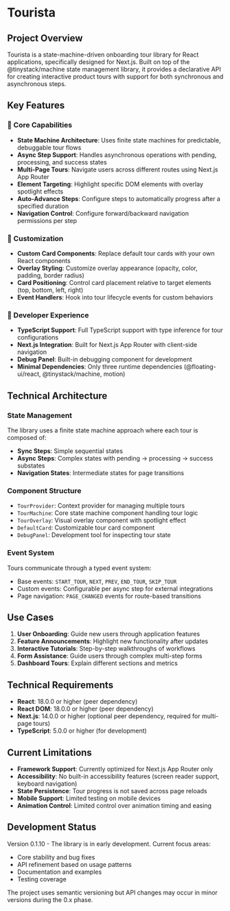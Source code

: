 # Tourista

## Project Overview

Tourista is a state-machine-driven onboarding tour library for React applications, specifically designed for Next.js. Built on top of the @tinystack/machine state management library, it provides a declarative API for creating interactive product tours with support for both synchronous and asynchronous steps.

## Key Features

### 🎯 Core Capabilities

- **State Machine Architecture**: Uses finite state machines for predictable, debuggable tour flows
- **Async Step Support**: Handles asynchronous operations with pending, processing, and success states
- **Multi-Page Tours**: Navigate users across different routes using Next.js App Router
- **Element Targeting**: Highlight specific DOM elements with overlay spotlight effects
- **Auto-Advance Steps**: Configure steps to automatically progress after a specified duration
- **Navigation Control**: Configure forward/backward navigation permissions per step

### 🎨 Customization

- **Custom Card Components**: Replace default tour cards with your own React components
- **Overlay Styling**: Customize overlay appearance (opacity, color, padding, border radius)
- **Card Positioning**: Control card placement relative to target elements (top, bottom, left, right)
- **Event Handlers**: Hook into tour lifecycle events for custom behaviors

### 🔧 Developer Experience

- **TypeScript Support**: Full TypeScript support with type inference for tour configurations
- **Next.js Integration**: Built for Next.js App Router with client-side navigation
- **Debug Panel**: Built-in debugging component for development
- **Minimal Dependencies**: Only three runtime dependencies (@floating-ui/react, @tinystack/machine, motion)

## Technical Architecture

### State Management

The library uses a finite state machine approach where each tour is composed of:

- **Sync Steps**: Simple sequential states
- **Async Steps**: Complex states with pending → processing → success substates
- **Navigation States**: Intermediate states for page transitions

### Component Structure

- `TourProvider`: Context provider for managing multiple tours
- `TourMachine`: Core state machine component handling tour logic
- `TourOverlay`: Visual overlay component with spotlight effect
- `DefaultCard`: Customizable tour card component
- `DebugPanel`: Development tool for inspecting tour state

### Event System

Tours communicate through a typed event system:

- Base events: `START_TOUR`, `NEXT`, `PREV`, `END_TOUR`, `SKIP_TOUR`
- Custom events: Configurable per async step for external integrations
- Page navigation: `PAGE_CHANGED` events for route-based transitions

## Use Cases

1. **User Onboarding**: Guide new users through application features
2. **Feature Announcements**: Highlight new functionality after updates
3. **Interactive Tutorials**: Step-by-step walkthroughs of workflows
4. **Form Assistance**: Guide users through complex multi-step forms
5. **Dashboard Tours**: Explain different sections and metrics

## Technical Requirements

- **React**: 18.0.0 or higher (peer dependency)
- **React DOM**: 18.0.0 or higher (peer dependency)
- **Next.js**: 14.0.0 or higher (optional peer dependency, required for multi-page tours)
- **TypeScript**: 5.0.0 or higher (for development)

## Current Limitations

- **Framework Support**: Currently optimized for Next.js App Router only
- **Accessibility**: No built-in accessibility features (screen reader support, keyboard navigation)
- **State Persistence**: Tour progress is not saved across page reloads
- **Mobile Support**: Limited testing on mobile devices
- **Animation Control**: Limited control over animation timing and easing

## Development Status

Version 0.1.10 - The library is in early development. Current focus areas:

- Core stability and bug fixes
- API refinement based on usage patterns
- Documentation and examples
- Testing coverage

The project uses semantic versioning but API changes may occur in minor versions during the 0.x phase.
